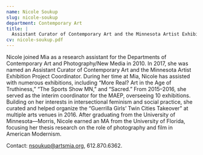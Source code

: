 ```yaml
---
name: Nicole Soukup
slug: nicole-soukup
department: Contemporary Art
title: |
  Assistant Curator of Contemporary Art and the Minnesota Artist Exhibition Project Coordinator
cv: nicole-soukup.pdf
---
```


Nicole joined Mia as a research assistant for the Departments of
Contemporary Art and Photography/New Media in 2010. In 2017, she was
named an Assistant Curator of Contemporary Art and the Minnesota Artist
Exhibition Project Coordinator. During her time at Mia, Nicole has
assisted with numerous exhibitions, including “More Real? Art in the Age
of Truthiness,” “The Sports Show MN,” and “Sacred.” From 2015–2016, she
served as the interim coordinator for the MAEP, overseeing 10
exhibitions. Building on her interests in intersectional feminism and
social practice, she curated and helped organize the “Guerrilla Girls’
Twin Cities Takeover” at multiple arts venues in 2016. After graduating
from the University of Minnesota—Morris, Nicole earned an MA from the
University of Florida, focusing her thesis research on the role of
photography and film in American Modernism.

Contact: nsoukup@artsmia.org, 612.870.6362.
